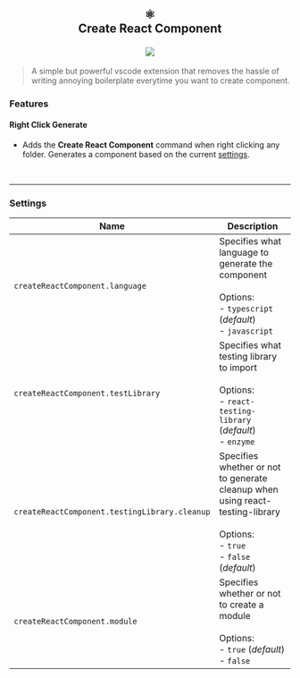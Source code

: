 <h2 align="center">
  ⚛️<br>
  <b>Create React Component</b><br>
  <p></p>
  <img src="https://raw.githubusercontent.com/yeet-bix/create-react-component-vscode/master/images/demo.gif">
</h2>

> A simple but powerful vscode extension that removes the hassle of writing annoying boilerplate everytime you want to create component.

### Features

#### Right Click Generate

-   Adds the **Create React Component** command when right clicking any folder. Generates a component based on the current [settings](https://github.com/yeet-bix/create-react-component-vscode/blob/master/README.md#Settings 'Settings').

<br>

---

### Settings

| Name                                          | Description                                                                                                                              |
| --------------------------------------------- | ---------------------------------------------------------------------------------------------------------------------------------------- |
| `createReactComponent.language`               | Specifies what language to generate the component <br><br> Options: <br> - `typescript` (_default_) <br> - `javascript`                  |
| `createReactComponent.testLibrary`            | Specifies what testing library to import <br><br> Options: <br> - `react-testing-library` (_default_) <br> - `enzyme`                    |
| `createReactComponent.testingLibrary.cleanup` | Specifies whether or not to generate cleanup when using react-testing-library <br><br> Options: <br> - `true` <br> - `false` (_default_) |
| `createReactComponent.module`                 | Specifies whether or not to create a module <br><br> Options: <br> - `true` (_default_) <br> - `false`                                   |
